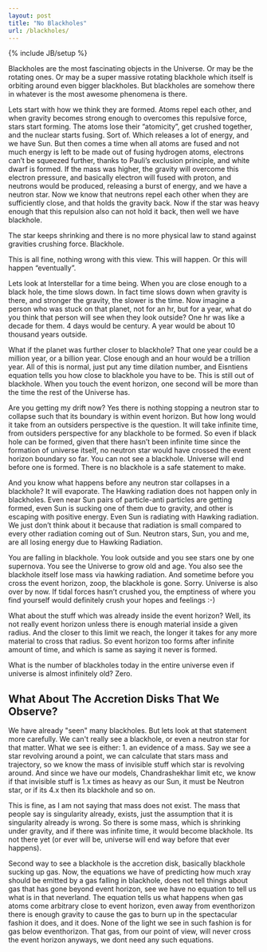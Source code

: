 ```yaml
---
layout: post
title: "No Blackholes"
url: /blackholes/
---
```

{% include JB/setup %}

Blackholes are the most fascinating objects in the Universe. Or may be the
rotating ones. Or may be a super massive rotating blackhole which itself is
orbiting around even bigger blackholes. But blackholes are somehow there in
whatever is the most awesome phenomena is there.

Lets start with how we think they are formed. Atoms repel each other, and when
gravity becomes strong enough to overcomes this repulsive force, stars start
forming. The atoms lose their “atomicity”, get crushed together, and the nuclear
starts fusing. Sort of. Which releases a lot of energy, and we have Sun. But
then comes a time when all atoms are fused and not much energy is left to be
made out of fusing hydrogen atoms, electrons can’t be squeezed further, thanks
to Pauli’s exclusion principle, and white dwarf is formed. If the mass was
higher, the gravity will overcome this electron pressure, and basically electron
will fused with proton, and neutrons would be produced, releasing a burst of
energy, and we have a neutron star. Now we know that neutrons repel each other
when they are sufficiently close, and that holds the gravity back. Now if the
star was heavy enough that this repulsion also can not hold it back, then well
we have blackhole.

The star keeps shrinking and there is no more physical law to stand against
gravities crushing force. Blackhole.

This is all fine, nothing wrong with this view. This will happen. Or this will
happen “eventually”.

Lets look at Interstellar for a time being. When you are close enough to a black
hole, the time slows down. In fact time slows down when gravity is there, and
stronger the gravity, the slower is the time. Now imagine a person who was stuck
on that planet, not for an hr, but for a year, what do you think that person
will see when they look outside? One hr was like a decade for them. 4 days would
be century. A year would be about 10 thousand years outside.

What if the planet was further closer to blackhole? That one year could be a
million year, or a billion year. Close enough and an hour would be a trillion
year. All of this is normal, just put any time dilation number, and Eisntiens
equation tells you how close to blackhole you have to be. This is still out of
blackhole. When you touch the event horizon, one second will be more than the
time the rest of the Universe has.

Are you getting my drift now? Yes there is nothing stopping a neutron star to
collapse such that its boundary is within event horizon. But how long would it
take from an outsiders perspective is the question. It will take infinite time,
from outsiders perspective for any blackhole to be formed. So even if black
hole can be formed, given that there hasn’t been infinite time since the
formation of universe itself, no neutron star would have crossed the event
horizon boundary so far. You can not see a blackhole. Universe will end before
one is formed. There is no blackhole is a safe statement to make.

And you know what happens before any neutron star collapses in a blackhole? It
will evaporate. The Hawking radiation does not happen only in blackholes. Even
near Sun pairs of particle-anti particles are getting formed, even Sun is
sucking one of them due to gravity, and other is escaping with positive energy.
Even Sun is radiating with Hawking radiation. We just don’t think about it
because that radiation is small compared to every other radiation coming out of
Sun. Neutron stars, Sun, you and me, are all losing energy due to Hawking
Radiation.

You are falling in blackhole. You look outside and you see stars one by one
supernova. You see the Universe to grow old and age. You also see the blackhole
itself lose mass via hawking radiation. And sometime before you cross the event
horizon, zoop, the blackhole is gone. Sorry. Universe is also over by now. If
tidal forces hasn’t crushed you, the emptiness of where you find yourself would
definitely crush your hopes and feelings :-)

What about the stuff which was already inside the event horizon? Well, its not
really event horizon unless there is enough material inside a given radius. And
the closer to this limit we reach, the longer it takes for any more material to
cross that radius. So event horizon too forms after infinite amount of time, and
which is same as saying it never is formed.

What is the number of blackholes today in the entire universe even if universe
is almost infinitely old? Zero.

## What About The Accretion Disks That We Observe?

We have already "seen" many blackholes. But lets look at that statement more
carefully. We can't really see a blackhole, or even a neutron star for that
matter. What we see is either: 1. an evidence of a mass. Say we see a star
revolving around a point, we can calculate that stars mass and trajectory, so we
know the mass of invisible stuff which star is revolving around. And since we
have our models, Chandrashekhar limit etc, we know if that invisible stuff is
1.x times as heavy as our Sun, it must be Neutron star, or if its 4.x then its
blackhole and so on.

This is fine, as I am not saying that mass does not exist. The mass that people
say is singularity already, exists, just the assumption that it is singularity
already is wrong. So there is some mass, which is shrinking under gravity, and
if there was infinite time, it would become blackhole. Its not there yet (or
ever will be, universe will end way before that ever happens).

Second way to see a blackhole is the accretion disk, basically blackhole sucking
up gas. Now, the equations we have of predicting how much xray should be emitted
by a gas falling in blackhole, does not tell things about gas that has gone
beyond event horizon, see we have no equation to tell us what is in that
neverland. The equation tells us what happens when gas atoms come arbitrary
close to event horizon, even away from eventhorizon there is enough gravity to
cause the gas to burn up in the spectacular fashion it does, and it does. None
of the light we see in such fashion is for gas below eventhorizon. That gas,
from our point of view, will never cross the event horizon anyways, we dont need
any such equations.
